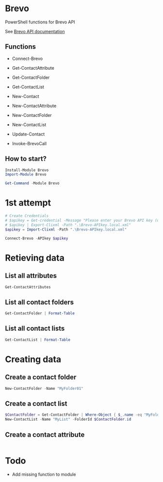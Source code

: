 # Brevo

PowerShell functions for Brevo API

See [Brevo API documentation](https://developers.brevo.com/reference/getting-started-1)

## Functions
- Connect-Brevo
- Get-ContactAttribute
- Get-ContactFolder
- Get-ContactList
- New-Contact
- New-ContactAttribute
- New-ContactFolder
- New-ContactList
- Update-Contact

- Invoke-BrevoCall

## How to start?

```powershell
Install-Module Brevo
Import-Module Brevo

Get-Command -Module Brevo
```

# 1st attempt

```powershell
# Create Credentials
# $apikey = Get-credential -Message "Please enter your Brevo API key (username doesn't matter)"
# $apikey | Export-Clixml -Path ".\Brevo-APIkey.local.xml"
$apikey = Import-Clixml -Path ".\Brevo-APIkey.local.xml"

Connect-Brevo -APIkey $apikey
```

# Retieving data

## List all attributes
```powershell
Get-ContactAttributes
```

## List all contact folders
```powershell
Get-ContactFolder | Format-Table
```

## List all contact lists
```powershell
Get-ContactList | Format-Table
```

# Creating data

## Create a contact folder
```powershell
New-ContactFolder -Name "MyFolder01"
```



## Create a contact list
```powershell
$ContactFolder = Get-ContactFolder | Where-Object { $_.name -eq "MyFolder01" }
New-ContactList -Name "MyList" -FolderId $ContactFolder.id
```
## Create a contact attribute
```powershell

```

# Todo
- Add missing function to module